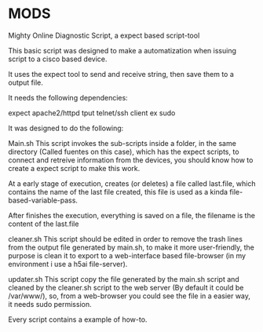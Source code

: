 # MODS
Mighty Online Diagnostic Script, a expect based script-tool

This basic script was designed to make a automatization when issuing script to a cisco based device.

It uses the expect tool to send and receive string, then save them to a output file.

It needs the following dependencies:

expect
apache2/httpd
tput
telnet/ssh client
ex
sudo

It was designed to do the following:

Main.sh
  This script invokes the sub-scripts inside a folder, in the same directory (Called fuentes on this case), which has the expect scripts, to connect and retreive information from the devices, you should know how to create a expect script to make this work.
  
  At a early stage of execution, creates (or deletes) a file called last.file, which contains the name of the last file created, this file is used as a kinda file-based-variable-pass.
  
  After finishes the execution, everything is saved on a file, the filename is the content of the last.file
  
cleaner.sh
  This script should be edited in order to remove the trash lines from the output file generated by main.sh, to make it more user-friendly, the purpose is clean it to export to a web-interface based file-browser (in my environment i use a h5ai file-server).
  
updater.sh
  This script copy the file generated by the main.sh script and cleaned by the cleaner.sh script to the web server (By default it could be /var/www/), so, from a web-browser you could see the file in a easier way, it needs sudo permission.
  
Every script contains a example of how-to.

